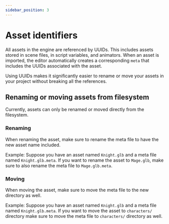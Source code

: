 ```yaml
---
sidebar_position: 3
---
```


# Asset identifiers

All assets in the engine are referenced by UUIDs. This includes assets stored in scene files, in script variables, and animators. When an asset is imported, the editor automatically creates a corresponding `meta` that includes the UUIDs associated with the asset.

Using UUIDs makes it significantly easier to rename or move your assets in your project without breaking all the references.

## Renaming or moving assets from filesystem

Currently, assets can only be renamed or moved directly from the filesystem.

### Renaming

When renaming the asset, make sure to rename the meta file to have the new asset name included.

Example: Suppose you have an asset named `Knight.glb` and a meta file named `Knight.glb.meta`. If you want to rename the asset to `Mage.glb`, make sure to also rename the meta file to `Mage.glb.meta`.

### Moving

When moving the asset, make sure to move the meta file to the new directory as well.

Example: Suppose you have an asset named `Knight.glb` and a meta file named `Knight.glb.meta`. If you want to move the asset to `characters/` directory make sure to move the meta file to `characters/` directory as well.

